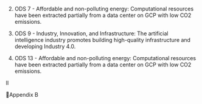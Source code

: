 2. ODS 7 - Affordable and non-polluting energy: Computational resources have
been extracted partially from a data center on GCP with low CO2 emissions.

3. ODS 9 - Industry, Innovation, and Infrastructure: The artificial intelligence
industry promotes building high-quality infrastructure and developing Industry 4.0.

4. ODS 13 - Affordable and non-polluting energy: Computational resources
have been extracted partially from a data center on GCP with low CO2 emissions.

II

Appendix B
